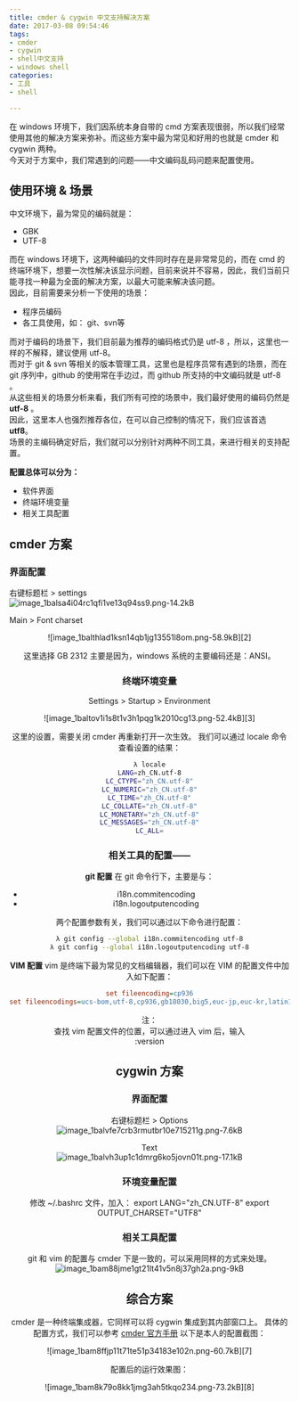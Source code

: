 ```yaml
---
title: cmder & cygwin 中文支持解决方案
date: 2017-03-08 09:54:46
tags:
- cmder
- cygwin
- shell中文支持
- windows shell
categories:
- 工具
- shell

---
```

在 windows 环境下，我们因系统本身自带的 cmd 方案表现很弱，所以我们经常使用其他的解决方案来弥补。而这些方案中最为常见和好用的也就是 cmder 和 cygwin 两种。  
今天对于方案中，我们常遇到的问题——中文编码乱码问题来配置使用。

<!-- more -->

## 使用环境 & 场景
中文环境下，最为常见的编码就是：

* GBK
* UTF-8

而在 windows 环境下，这两种编码的文件同时存在是非常常见的，而在 cmd 的终端环境下，想要一次性解决该显示问题，目前来说并不容易，因此，我们当前只能寻找一种最为全面的解决方案，以最大可能来解决该问题。  
因此，目前需要来分析一下使用的场景：

* 程序员编码
* 各工具使用，如： git、svn等

而对于编码的场景下，我们目前最为推荐的编码格式仍是 utf-8 ，所以，这里也一样的不解释，建议使用 utf-8。  
而对于 git & svn 等相关的版本管理工具，这里也是程序员常有遇到的场景，而在 git 序列中，github 的使用常在手边过，而 github 所支持的中文编码就是 utf-8 。  
从这些相关的场景分析来看，我们所有可控的场景中，我们最好使用的编码仍然是 **utf-8** 。  
因此，这里本人也强烈推荐各位，在可以自己控制的情况下，我们应该首选 **utf8**。  
场景的主编码确定好后，我们就可以分别针对两种不同工具，来进行相关的支持配置。

**配置总体可以分为：**

* 软件界面
* 终端环境变量
* 相关工具配置

## cmder 方案
### 界面配置
右键标题栏 > settings  
![image_1balsa4i04rc1qfi1ve13q94ss9.png-14.2kB][1]

Main > Font charset  
<center>![image_1balthlad1ksn14qb1jg13551l8om.png-58.9kB][2]

这里选择 GB 2312 主要是因为，windows 系统的主要编码还是：ANSI。

### 终端环境变量
Settings > Startup > Environment  
<center>![image_1baltov1i1s8t1v3h1pqg1k2010cg13.png-52.4kB][3]

这里的设置，需要关闭 cmder 再重新打开一次生效。
我们可以通过 locale 命令查看设置的结果：
```bash
λ locale
LANG=zh_CN.utf-8
LC_CTYPE="zh_CN.utf-8"
LC_NUMERIC="zh_CN.utf-8"
LC_TIME="zh_CN.utf-8"
LC_COLLATE="zh_CN.utf-8"
LC_MONETARY="zh_CN.utf-8"
LC_MESSAGES="zh_CN.utf-8"
LC_ALL=
```

### 相关工具的配置—— 
**git 配置**
在 git 命令行下，主要是与：

* i18n.commitencoding
* i18n.logoutputencoding

两个配置参数有关，我们可以通过以下命令进行配置：
```bash
λ git config --global i18n.commitencoding utf-8
λ git config --global i18n.logoutputencoding utf-8
```

**VIM 配置**
vim 是终端下最为常见的文档编辑器，我们可以在 VIM 的配置文件中加入如下配置：
```ini
set fileencoding=cp936
set fileencodings=ucs-bom,utf-8,cp936,gb18030,big5,euc-jp,euc-kr,latin1
```

注：  
查找 vim 配置文件的位置，可以通过进入 vim 后，输入  
:version


## cygwin 方案
### 界面配置
右键标题栏 > Options  
![image_1balvfe7crb3rmutbr10e715211g.png-7.6kB][4]

Text  
![image_1balvh3up1c1dmrg6ko5jovn01t.png-17.1kB][5]

### 环境变量配置
修改 ~/.bashrc 文件，加入：
export LANG="zh_CN.UTF-8"
export OUTPUT_CHARSET="UTF8"

### 相关工具配置
git 和 vim 的配置与 cmder 下是一致的，可以采用同样的方式来处理。  
![image_1bam88jme1gt21lt41v5n8j37gh2a.png-9kB][6]

## 综合方案
cmder 是一种终端集成器，它同样可以将 cygwin 集成到其内部窗口上。
具体的配置方式，我们可以参考 [cmder 官方手册](https://github.com/cmderdev/cmder/wiki/%5BWindows%5D-Integrating-Cygwin)
以下是本人的配置截图：  
<center>![image_1bam8ffjp11t71te51p34183e102n.png-60.7kB][7]

配置后的运行效果图：    
<center>![image_1bam8k79o8kk1jmg3ah5tkqo234.png-73.2kB][8]


  [1]: http://static.zybuluo.com/lfire/tj8269jbtkqtfykvgy5zjq6e/image_1balsa4i04rc1qfi1ve13q94ss9.png
  [2]: http://static.zybuluo.com/lfire/uajwkvwfokfmi91x60b6ntwh/image_1balthlad1ksn14qb1jg13551l8om.png
  [3]: http://static.zybuluo.com/lfire/9dynqnoliilgilonji2mo8jc/image_1baltov1i1s8t1v3h1pqg1k2010cg13.png
  [4]: http://static.zybuluo.com/lfire/s4b2vn4jwjnexkenrh523c4k/image_1balvfe7crb3rmutbr10e715211g.png
  [5]: http://static.zybuluo.com/lfire/sg7wj11r10qijeg44gl54wme/image_1balvh3up1c1dmrg6ko5jovn01t.png
  [6]: http://static.zybuluo.com/lfire/onwbhz11og0ocin9z3fe3irq/image_1bam88jme1gt21lt41v5n8j37gh2a.png
  [7]: http://static.zybuluo.com/lfire/ns46ophzsvpq10ws01hqqhqv/image_1bam8ffjp11t71te51p34183e102n.png
  [8]: http://static.zybuluo.com/lfire/8c4i86w8lyvj98vx7931pg11/image_1bam8k79o8kk1jmg3ah5tkqo234.png
